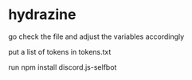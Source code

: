# hydrazine
go check the file and adjust the variables accordingly

put a list of tokens in tokens.txt

run npm install discord.js-selfbot
